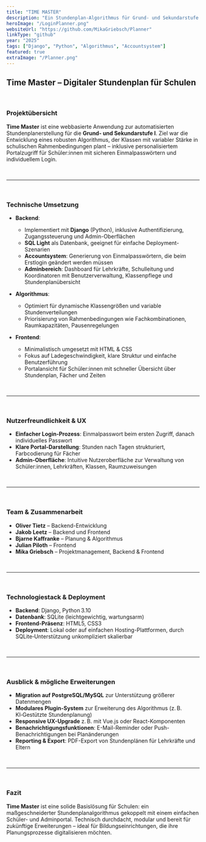```yaml
---
title: "TIME MASTER"
description: "Ein Stundenplan‑Algorithmus für Grund‑ und Sekundarstufe I der ein Webportal mit personalisierten Stundenplanungen, Login-System und Administration bereitstellt."
heroImage: "/LoginPlanner.png"
websiteUrl: "https://github.com/MikaGriebsch/Planner"
linkType: "github"
year: "2025"
tags: ["Django", "Python", "Algorithmus", "Accountsystem"]
featured: true
extraImage: "/Planner.png"
---
```


## Time Master – Digitaler Stundenplan für Schulen

<br>

### Projektübersicht

**Time Master** ist eine webbasierte Anwendung zur automatisierten Stundenplanerstellung für die **Grund- und Sekundarstufe I**. Ziel war die Entwicklung eines robusten Algorithmus, der Klassen mit variabler Stärke in schulischen Rahmenbedingungen plant – inklusive personalisiertem Portalzugriff für Schüler:innen mit sicheren Einmalpasswörtern und individuellem Login.

<br>

--- 
<br>

### Technische Umsetzung

- **Backend**:  
  - Implementiert mit **Django** (Python), inklusive Authentifizierung, Zugangssteuerung und Admin-Oberflächen  
  - **SQL Light** als Datenbank, geeignet für einfache Deployment-Szenarien  
  - **Accountsystem**: Generierung von Einmalpasswörtern, die beim Erstlogin geändert werden müssen  
  - **Adminbereich**: Dashboard für Lehrkräfte, Schulleitung und Koordinatoren mit Benutzerverwaltung, Klassenpflege und Stundenplanübersicht

- **Algorithmus**:  
  - Optimiert für dynamische Klassengrößen und variable Stundenverteilungen  
  - Priorisierung von Rahmenbedingungen wie Fachkombinationen, Raumkapazitäten, Pausenregelungen  

- **Frontend**:  
  - Minimalistisch umgesetzt mit HTML & CSS  
  - Fokus auf Ladegeschwindigkeit, klare Struktur und einfache Benutzerführung  
  - Portalansicht für Schüler:innen mit schneller Übersicht über Stundenplan, Fächer und Zeiten

<br>

--- 
<br>

### Nutzerfreundlichkeit & UX

- **Einfacher Login-Prozess**: Einmalpasswort beim ersten Zugriff, danach individuelles Passwort  
- **Klare Portal-Darstellung**: Stunden nach Tagen strukturiert, Farbcodierung für Fächer
- **Admin-Oberfläche**: Intuitive Nutzeroberfläche zur Verwaltung von Schüler:innen, Lehrkräften, Klassen, Raumzuweisungen

<br>

--- 
<br>

### Team & Zusammenarbeit

- **Oliver Tietz** – Backend-Entwicklung  
- **Jakob Leetz** – Backend und Frontend  
- **Bjarne Kaffranke** – Planung & Algorithmus  
- **Julian Piloth** – Frontend  
- **Mika Griebsch** – Projektmanagement, Backend & Frontend

<br>

--- 
<br>

### Technologiestack & Deployment

- **Backend**: Django, Python 3.10 
- **Datenbank**: SQLite (leichtgewichtig, wartungsarm)  
- **Frontend-Präsenz**: HTML5, CSS3  
- **Deployment**: Lokal oder auf einfachen Hosting-Plattformen, durch SQLite‑Unterstützung unkompliziert skalierbar  

<br>

--- 
<br>

### Ausblick & mögliche Erweiterungen

- **Migration auf PostgreSQL/MySQL** zur Unterstützung größerer Datenmengen  
- **Modulares Plugin-System** zur Erweiterung des Algorithmus (z. B. KI‑Gestützte Stundenplanung)  
- **Responsive UX-Upgrade** z. B. mit Vue.js oder React-Komponenten  
- **Benachrichtigungsfunktionen**: E-Mail-Reminder oder Push-Benachrichtigungen bei Planänderungen  
- **Reporting & Export**: PDF-Export von Stundenplänen für Lehrkräfte und Eltern  

<br>

--- 
<br>

### Fazit

**Time Master** ist eine solide Basislösung für Schulen: ein maßgeschneiderter Stundenplanalgorithmus gekoppelt mit einem einfachen Schüler- und Adminportal. Technisch durchdacht, modular und bereit für zukünftige Erweiterungen – ideal für Bildungseinrichtungen, die ihre Planungsprozesse digitalisieren möchten.
